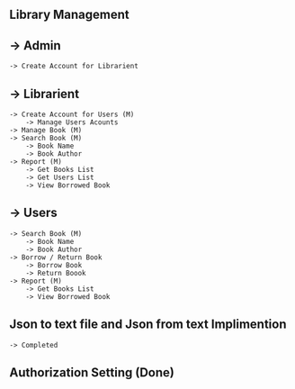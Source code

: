 Library Management
------------------

-> Admin
--------
	-> Create Account for Librarient

-> Librarient
-------------
	-> Create Account for Users (M)
		-> Manage Users Acounts
	-> Manage Book (M)
	-> Search Book (M)
		-> Book Name
		-> Book Author
	-> Report (M)
		-> Get Books List
		-> Get Users List
		-> View Borrowed Book

-> Users
--------
	-> Search Book (M)
		-> Book Name
		-> Book Author
	-> Borrow / Return Book
		-> Borrow Book
		-> Return Boook
	-> Report (M)
		-> Get Books List
		-> View Borrowed Book
	

Json to text file and Json from text Implimention
-------------------------------------------------
    -> Completed
    
Authorization Setting (Done)
---------------------